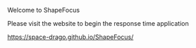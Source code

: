 Welcome to ShapeFocus

Please visit the website to begin the response time application

https://space-drago.github.io/ShapeFocus/
